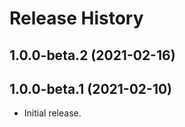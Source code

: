 # Release History

## 1.0.0-beta.2 (2021-02-16)


## 1.0.0-beta.1 (2021-02-10)

- Initial release.

